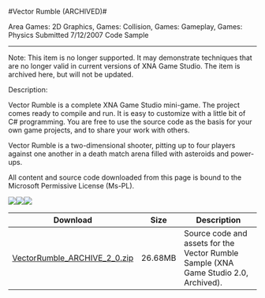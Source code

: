 #Vector Rumble (ARCHIVED)#

Area
Games: 2D Graphics, Games: Collision, Games: Gameplay, Games: Physics
Submitted
7/12/2007
Code Sample

---

Note: This item is no longer supported. It may demonstrate techniques that are no longer valid in current versions of XNA Game Studio. The item is archived here, but will not be updated.

Description:

Vector Rumble is a complete XNA Game Studio mini-game. The project comes ready to compile and run. It is easy to customize with a little bit of C# programming. You are free to use the source code as the basis for your own game projects, and to share your work with others.

Vector Rumble is a two-dimensional shooter, pitting up to four players against one another in a death match arena filled with asteroids and power-ups.


All content and source code downloaded from this page is bound to the Microsoft Permissive License (Ms-PL).

![](https://github.com/DDReaper/XNAGameStudio/blob/master/Images/XNA_VectorRumble_01_small.jpg)![](https://github.com/DDReaper/XNAGameStudio/blob/master/Images/XNA_VectorRumble_02_small.jpg)![](https://github.com/DDReaper/XNAGameStudio/blob/master/Images/XNA_VectorRumble_03_small.jpg)

		

Download | Size | Description
---|---|---|
[VectorRumble_ARCHIVE_2_0.zip](https://github.com/DDReaper/XNAGameStudio/blob/master/Samples/VectorRumble_ARCHIVE_2_0.zip?raw=true) | 26.68MB | Source code and assets for the Vector Rumble Sample (XNA Game Studio 2.0, Archived). 